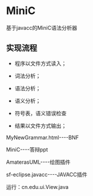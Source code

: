 # MiniC
基于javacc的MiniC语法分析器

## 实现流程

- 程序以文件方式读入；

- 词法分析；
- 语法分析；
- 语义分析；
- 符号表，语义错误检查
- 结果以文件方式输出；


MyNewGrammar.html----BNF

MiniC----答辩ppt

AmaterasUML----绘图插件

sf-eclipse.javacc----JAVACC插件

运行：cn.edu.ui.View.java
